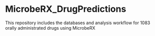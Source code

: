 # MicrobeRX_DrugPredictions
This repository includes the databases and analysis workflow for 1083 orally administrated drugs using MicrobeRX

